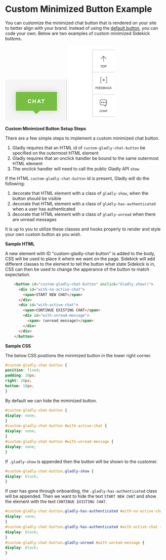 # Custom Minimized Button Example
You can customize the minimized chat button that is rendered on your site to better align with your brand. Instead of using the [default button](docs/default), you can code your own. Below are two examples of custom minimized Sidekick buttons.

![](/custom_1.png) ![](/custom_2.png)

**Custom Minimized Button Setup Steps**

There are a few simple steps to implement a custom minimized chat button.
1. Gladly requires that an HTML id of `custom-gladly-chat-button` be specified on the outermost HTML element
2. Gladly requires that an onclick handler be bound to the same outermost HTML element
3. The onclick handler will need to call the public Gladly API `show`

If the HTML `custom-gladly-chat-button` id is present, Gladly will do the following:
1. decorate that HTML element with a class of `gladly-show`, when the button should be visible
2. decorate that HTML element with a class of `gladly-has-authenticated` when a user has authenticated
3. decorate that HTML element with a class of `gladly-unread` when there are unread messages

It is up to you to utilize these classes and hooks properly to render and style your own custom button as you wish.

**Sample HTML**

A new element with ID "custom-gladly-chat-button" is added to the body, CSS will be used to place it where we want on the page. Sidekick will add different classes to the element to tell the button what state Sidekick is in, CSS can then be used to change the apperance of the button to match expectation.
```html
    <button id="custom-gladly-chat-button" onclick="Gladly.show()">
      <div id="with-no-active-chat">
        <span>START NEW CHAT</span>
      </div>
      <div id="with-active-chat">
        <span>CONTINUE EXISTING CHAT</span>
        <div id="with-unread-message">
          <span> (unread message)</span>
        </div>
      </div>
    </button>
```

**Sample CSS**

The below CSS positions the minimized button in the lower right corner.
```css
#custom-gladly-chat-button {
position: fixed;
padding: 10px;
right: 20px;
bottom: 10px;
}
```
By default we can hide the miminized button. 
```css
#custom-gladly-chat-button {
display: none;
}
#custom-gladly-chat-button #with-active-chat {
display: none;
}
#custom-gladly-chat-button #with-unread-message {
display: none;
}
```
If `.gladly-show` is appended then the button will be shown to the customer.
```css
#custom-gladly-chat-button.gladly-show {
display: block;
}
```
If user has gone through onboarding, the `.gladly-has-authenticated` class will be appended. Then we want to hide the text `START NEW CHAT` and show the element with the text `CONTINUE EXISTING CHAT`.
```css
#custom-gladly-chat-button.gladly-has-authenticated #with-no-active-chat {
display: none;
}
#custom-gladly-chat-button.gladly-has-authenticated #with-active-chat {
display: block;
}
#custom-gladly-chat-button.gladly-unread #with-unread-message {
display: block;
}
```
